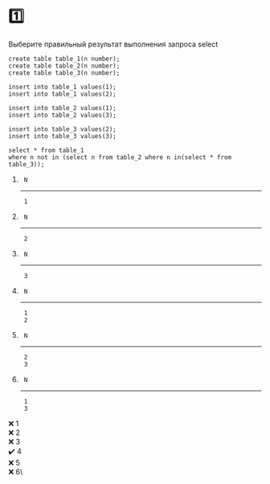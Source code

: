 # :one:
Выберите правильный результат выполнения запроса select
```
create table table_1(n number);
create table table_2(n number);
create table table_3(n number);

insert into table_1 values(1);
insert into table_1 values(2);

insert into table_2 values(1);
insert into table_2 values(3);

insert into table_3 values(2);
insert into table_3 values(3);

select * from table_1
where n not in (select n from table_2 where n in(select * from table_3));
```

1. 		N 
	--------
		1
		
2. 		N 
	--------
		2
		
3. 		N 
	--------
		3
		
4. 		N 
	--------
		1
		2
5. 		N 
	--------
		2
		3
		
6. 		N 
	--------
		1
		3

:x: 1\
:x: 2\
:x: 3\
:heavy_check_mark: 4\
:x: 5\
:x: 6\